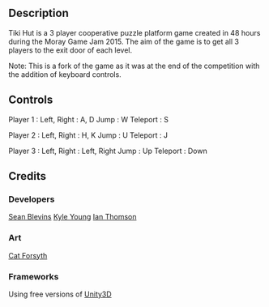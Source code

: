 ## Description

Tiki Hut is a 3 player cooperative puzzle platform game created in 48 hours during the Moray Game Jam 2015.
The aim of the game is to get all 3 players to the exit door of each level.

Note: This is a fork of the game as it was at the end of the competition with the addition of keyboard controls.

## Controls

Player 1 :
Left, Right : A, D
Jump : W
Teleport : S

Player 2 :
Left, Right : H, K
Jump : U
Teleport : J

Player 3 :
Left, Right : Left, Right
Jump : Up
Teleport : Down

## Credits

### Developers

[Sean Blevins](https://github.com/SeanBlevins)
[Kyle Young](https://github.com/Atuuh)
[Ian Thomson](https://github.com/Eeeeeeeeeeeeen)

### Art 

[Cat Forsyth](http://morgotha.wix.com/catforsythportfolio)

### Frameworks

Using free versions of [Unity3D](http://unity3d.com/)